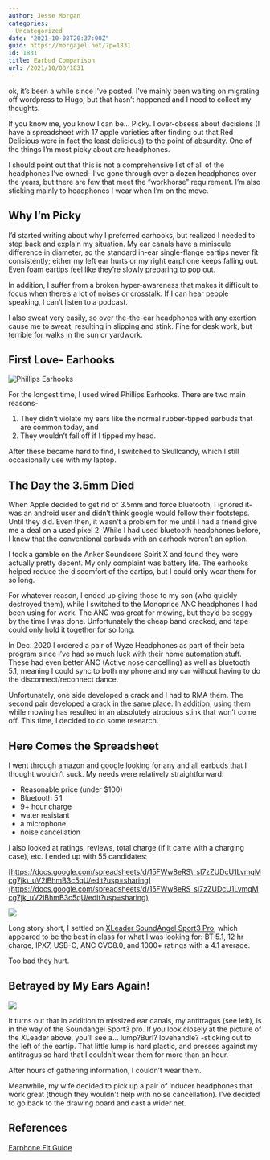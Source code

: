 ```yaml
---
author: Jesse Morgan
categories:
- Uncategorized
date: "2021-10-08T20:37:00Z"
guid: https://morgajel.net/?p=1831
id: 1831
title: Earbud Comparison
url: /2021/10/08/1831
---
```


ok, it’s been a while since I’ve posted. I’ve mainly been waiting on migrating off wordpress to Hugo, but that hasn’t happened and I need to collect my thoughts.

If you know me, you know I can be… Picky. I over-obsess about decisions (I have a spreadsheet with 17 apple varieties after finding out that Red Delicious were in fact the least delicious) to the point of absurdity. One of the things I’m most picky about are headphones.

I should point out that this is not a comprehensive list of all of the headphones I’ve owned- I’ve gone through over a dozen headphones over the years, but there are few that meet the “workhorse” requirement. I’m also sticking mainly to headphones I wear when I’m on the move.

## Why I’m Picky

I’d started writing about why I preferred earhooks, but realized I needed to step back and explain my situation. My ear canals have a miniscule difference in diameter, so the standard in-ear single-flange eartips never fit consistently; either my left ear hurts or my right earphone keeps falling out. Even foam eartips feel like they’re slowly preparing to pop out.

In addition, I suffer from a broken hyper-awareness that makes it difficult to focus when there’s a lot of noises or crosstalk. If I can hear people speaking, I can’t listen to a podcast.

I also sweat very easily, so over the-the-ear headphones with any exertion cause me to sweat, resulting in slipping and stink. Fine for desk work, but terrible for walks in the sun or yardwork.

## First Love- Earhooks 

![](https://morgajel.net/wp-content/uploads/2021/10/phillips.webp "Phillips Earhooks")

For the longest time, I used wired Phillips Earhooks. There are two main reasons-

1. They didn’t violate my ears like the normal rubber-tipped earbuds that are common today, and
2. They wouldn’t fall off if I tipped my head.

After these became hard to find, I switched to Skullcandy, which I still occasionally use with my laptop.

## The Day the 3.5mm Died

When Apple decided to get rid of 3.5mm and force bluetooth, I ignored it- was an android user and didn’t think google would follow their footsteps. Until they did. Even then, it wasn’t a problem for me until I had a friend give me a deal on a used pixel 2. While I had used bluetooth headphones before, I knew that the conventional earbuds with an earhook weren’t an option.

I took a gamble on the Anker Soundcore Spirit X and found they were actually pretty decent. My only complaint was battery life. The earhooks helped reduce the discomfort of the eartips, but I could only wear them for so long.

For whatever reason, I ended up giving those to my son (who quickly destroyed them), while I switched to the Monoprice ANC headphones I had been using for work. The ANC was great for mowing, but they’d be soggy by the time I was done. Unfortunately the cheap band cracked, and tape could only hold it together for so long.

In Dec. 2020 I ordered a pair of Wyze Headphones as part of their beta program since I’ve had so much luck with their home automation stuff. These had even better ANC (Active nose cancelling) as well as bluetooth 5.1, meaning I could sync to both my phone and my car without having to do the disconnect/reconnect dance.

Unfortunately, one side developed a crack and I had to RMA them. The second pair developed a crack in the same place. In addition, using them while mowing has resulted in an absolutely atrocious stink that won’t come off. This time, I decided to do some research.

## Here Comes the Spreadsheet 

I went through amazon and google looking for any and all earbuds that I thought wouldn’t suck. My needs were relatively straightforward:

- Reasonable price (under $100)
- Bluetooth 5.1
- 9+ hour charge
- water resistant
- a microphone
- noise cancellation

I also looked at ratings, reviews, total charge (if it came with a charging case), etc. I ended up with 55 candidates:

[https://docs.google.com/spreadsheets/d/15FWw8eRS\_sI7zZUDcU1LvmqMcg7jk\_uV2iBhmB3c5qU/edit?usp=sharing](https://docs.google.com/spreadsheets/d/15FWw8eRS_sI7zZUDcU1LvmqMcg7jk_uV2iBhmB3c5qU/edit?usp=sharing)

![](https://morgajel.net/wp-content/uploads/2021/10/xleader.jpg)

Long story short, I settled on [XLeader SoundAngel Sport3 Pro](https://www.amazon.com/XLeader-SoundAngel-Sport3-Pro-Waterproof/dp/B08H4WS5XR/ref=sr_1_27?dchild=1&keywords=bluetooth+headphones+ear+hook+5.1&qid=1624765599&s=electronics&sr=1-27), which appeared to be the best in class for what I was looking for: BT 5.1, 12 hr charge, IPX7, USB-C, ANC CVC8.0, and 1000+ ratings with a 4.1 average.

Too bad they hurt.

## Betrayed by My Ears Again!

![](https://morgajel.net/wp-content/uploads/2021/10/ear.jpg)

It turns out that in addition to missized ear canals, my antitragus (see left), is in the way of the Soundangel Sport3 pro. If you look closely at the picture of the XLeader above, you’ll see a… lump?Burl? lovehandle? -sticking out to the left of the eartip. That little lump is hard plastic, and presses against my antitragus so hard that I couldn’t wear them for more than an hour.

After hours of gathering information, I couldn’t wear them.

Meanwhile, my wife decided to pick up a pair of inducer headphones that work great (though they wouldn’t help with noise cancellation). I’ve decided to go back to the drawing board and cast a wider net.

## References

[Earphone Fit Guide](https://theheadphonelist.com/earphone-fit-guide/)
